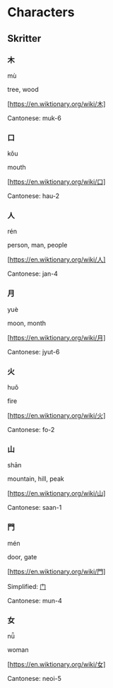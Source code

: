 # Characters

## Skritter

### 木

mù

tree, wood

[https://en.wiktionary.org/wiki/木]

Cantonese: muk-6

### 口

kǒu

mouth

[https://en.wiktionary.org/wiki/口]

Cantonese: hau-2

### 人

rén

person, man, people

[https://en.wiktionary.org/wiki/人]

Cantonese: jan-4

### 月

yuè

moon, month

[https://en.wiktionary.org/wiki/月]

Cantonese: jyut-6


### 火

huǒ

fire

[https://en.wiktionary.org/wiki/火]

Cantonese: fo-2

### 山

shān

mountain, hill, peak

[https://en.wiktionary.org/wiki/山]

Cantonese: saan-1

### 門

mén

door, gate

[https://en.wiktionary.org/wiki/門]

Simplified: [门](https://en.wiktionary.org/wiki/门)

Cantonese: mun-4

### 女

nǚ

woman

[https://en.wiktionary.org/wiki/女]

Cantonese: neoi-5




